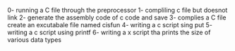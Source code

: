 0- running a C file through the preprocessor
1- compliling c file but doesnot link
2- generate the assembly code of c code and save
3- complies  a C file create an excutabale file named cisfun
4- writing a c script sing put 
5- writing a c script using printf
6- writing a x script tha prints the size of various data types

